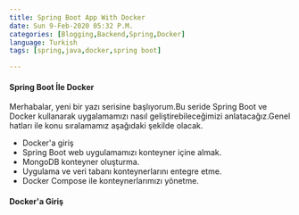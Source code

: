 ```yaml
---
title: Spring Boot App With Docker
date: Sun 9-Feb-2020 05:32 P.M.
categories: [Blogging,Backend,Spring,Docker]
language: Turkish
tags: [spring,java,docker,spring boot]

---
```


#### Spring Boot İle Docker
Merhabalar, yeni bir yazı serisine başlıyorum.Bu seride Spring Boot ve Docker kullanarak uygalamamızı nasıl geliştirebileceğimizi anlatacağız.Genel hatları ile konu sıralamamız aşağıdaki şekilde olacak.

* Docker'a giriş
* Spring Boot web uygulamamızı konteyner içine almak.
* MongoDB konteyner oluşturma.
* Uygulama ve veri tabanı konteynerlarını entegre etme.
* Docker Compose ile konteynerlarımızı yönetme.


#### Docker'a Giriş




